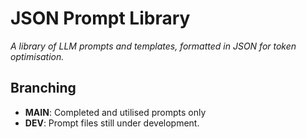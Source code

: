# JSON Prompt Library

*A library of LLM prompts and templates, formatted in JSON for token optimisation.*

## Branching

 - **MAIN**: Completed and utilised prompts only
 - **DEV**: Prompt files still under development.